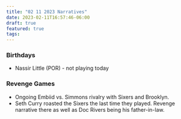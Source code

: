 ```yaml
---
title: "02 11 2023 Narratives"
date: 2023-02-11T16:57:46-06:00
draft: true
featured: true
tags: 
---
```


### Birthdays
- Nassir Little (POR) - not playing today

### Revenge Games
- Ongoing Embiid vs. Simmons rivalry with Sixers and Brooklyn.
- Seth Curry roasted the Sixers the last time they played. Revenge narrative there as well as Doc Rivers being his father-in-law.
